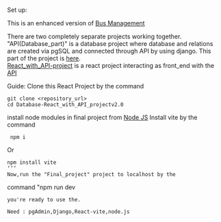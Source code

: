 Set up:

This is an enhanced version of  [Bus Management]( https://github.com/MM-Mamunn/React_with_API_project)

There are two completely separate projects working together.
"API(Database_part)" is a database project where database and relations are created via pgSQL and connected through API by using django.
This part of the project is [here](https://github.com/MM-Mamunn/Database-React_with_API_projectv2.0).  
[React_with_API-project](https://github.com/MM-Mamunn/React_with_API_project_v2.0/tree/main/React_with_API_project) is a react project interacting as front_end with the [API](https://github.com/MM-Mamunn/Database-React_with_API_projectv2.0)

Guide:
Clone this React Project by the command
```
git clone <repository_url>
cd Database-React_with_API_projectv2.0
```

install node modules in final project from [Node JS](https://nodejs.org/en/download/package-manager)
Install vite by the command
```
 npm i
``` 
Or
```
npm install vite
‘’’
Now,run the "Final_project" project to localhost by the 
```
command "npm run dev
```
you're ready to use the.

Need : pgAdmin,Django,React-vite,node.js 

